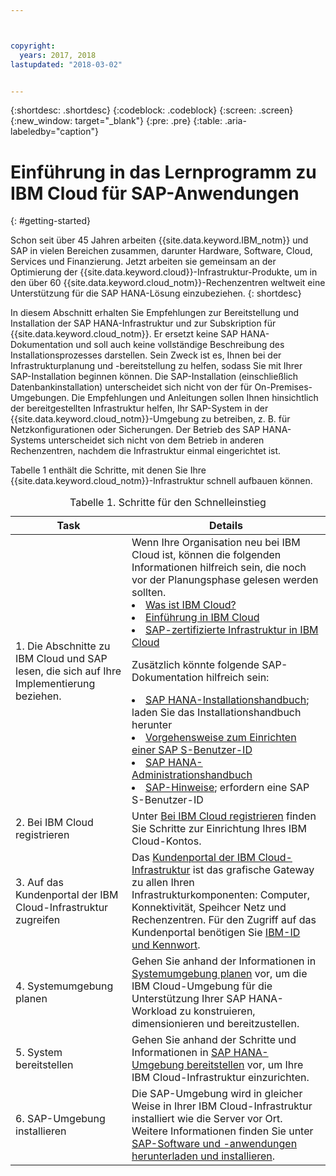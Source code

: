 ```yaml
---



copyright:
  years: 2017, 2018
lastupdated: "2018-03-02"


---
```


{:shortdesc: .shortdesc}
{:codeblock: .codeblock}
{:screen: .screen}
{:new_window: target="_blank"}
{:pre: .pre}
{:table: .aria-labeledby="caption"}

# Einführung in das Lernprogramm zu IBM Cloud für SAP-Anwendungen
{: #getting-started}

Schon seit über 45 Jahren arbeiten {{site.data.keyword.IBM_notm}} und SAP in vielen Bereichen zusammen, darunter Hardware, Software, Cloud, Services und Finanzierung. Jetzt arbeiten sie gemeinsam an der Optimierung der {{site.data.keyword.cloud}}-Infrastruktur-Produkte, um in den über 60 {{site.data.keyword.cloud_notm}}-Rechenzentren weltweit eine Unterstützung für die SAP HANA-Lösung einzubeziehen.
{: shortdesc}

In diesem Abschnitt erhalten Sie Empfehlungen zur Bereitstellung und Installation der SAP HANA-Infrastruktur und zur Subskription für {{site.data.keyword.cloud_notm}}. Er ersetzt keine SAP HANA-Dokumentation und soll auch keine vollständige Beschreibung des Installationsprozesses darstellen. Sein Zweck ist es, Ihnen bei der Infrastrukturplanung und -bereitstellung zu helfen, sodass Sie mit Ihrer SAP-Installation beginnen können. Die SAP-Installation (einschließlich Datenbankinstallation) unterscheidet sich nicht von der für On-Premises-Umgebungen. Die Empfehlungen und Anleitungen sollen Ihnen hinsichtlich der bereitgestellten Infrastruktur helfen, Ihr SAP-System in der {{site.data.keyword.cloud_notm}}-Umgebung zu betreiben, z. B. für Netzkonfigurationen oder Sicherungen. Der Betrieb des SAP HANA-Systems unterscheidet sich nicht von dem Betrieb in anderen Rechenzentren, nachdem die Infrastruktur einmal eingerichtet ist.

Tabelle 1 enthält die Schritte, mit denen Sie Ihre {{site.data.keyword.cloud_notm}}-Infrastruktur schnell aufbauen können.
<table>
   <CAPTION>Tabelle 1. Schritte für den Schnelleinstieg</CAPTION>
   <THEAD>
   <TR>
   <th>Task</th>
   <th>Details</th>
   </TR>
   </THEAD>
   <TBODY>
   <tr>
   <td>1. Die Abschnitte zu IBM Cloud und SAP lesen, die sich auf Ihre Implementierung beziehen.</td>
   <td>Wenn Ihre Organisation neu bei IBM Cloud ist, können die folgenden Informationen hilfreich sein, die noch vor der Planungsphase gelesen werden sollten.
   <li><a href="https://ibm.com/cloud-computing/">Was ist IBM Cloud?</a></li>
   <li><a href="https://ibm.com/cloud/get-started">Einführung in IBM Cloud</a></li>
   <li><a href="https://www.ibm.com/cloud/bare-metal-servers/sap">SAP-zertifizierte Infrastruktur in IBM Cloud</a></li>
     
   Zusätzlich könnte folgende SAP-Dokumentation hilfreich sein:     
   <li><a href="https://www.sap.com/products/hana/implementation/resources.html">SAP HANA-Installationshandbuch</a>; laden Sie das Installationshandbuch herunter</li> 
   <li><a href="https://www.sapappsdevelopmentpartnercenter.com/en/faq/program-faqs_2/how-to-receive-an-s-user-to-access-the-s_77/">Vorgehensweise zum Einrichten einer SAP S-Benutzer-ID</a></li>
   <li><a href="https://help.sap.com/hana/SAP_HANA_Administration_Guide_en.pdf">SAP HANA-Administrationshandbuch</a></li>
   <li><a href="https://support.sap.com">SAP-Hinweise</a>; erfordern eine SAP S-Benutzer-ID</li>
   <tr>
   <td>2. Bei IBM Cloud registrieren</td>
   <td>Unter <a href="https://console.bluemix.net/docs/admin/adminpublic.html#signing-up-for-ibm-cloud">Bei IBM Cloud registrieren</a> finden Sie Schritte zur Einrichtung Ihres IBM Cloud-Kontos.</td>
 <tr>
   <td>3. Auf das Kundenportal der IBM Cloud-Infrastruktur zugreifen</td>
   <td>Das <a href="https://control.softlayer.com">Kundenportal der IBM Cloud-Infrastruktur</a> ist das grafische Gateway zu allen Ihren Infrastrukturkomponenten: Computer, Konnektivität, Speihcer Netz und Rechenzentren. Für den Zugriff auf das Kundenportal benötigen Sie <a href="https://console.bluemix.net/docs/customer-portal/getting-started.html#getting-started">IBM-ID und Kennwort</a>.</td> 
   <tr>
   <td>4. Systemumgebung planen</td>
   <td>Gehen Sie anhand der Informationen in <a href="hana-planning-your-system-landscape.html">Systemumgebung planen</a> vor, um die IBM Cloud-Umgebung für die Unterstützung Ihrer SAP HANA-Workload zu konstruieren, dimensionieren und bereitzustellen.</td>  
 <tr>
   <td>5. System bereitstellen</td>
   <td>Gehen Sie anhand der Schritte und Informationen in <a href="hana-provision-environment.html#provision_environment">SAP HANA-Umgebung bereitstellen</a> vor, um Ihre IBM Cloud-Infrastruktur einzurichten.</td>
   <tr>
   <td>6. SAP-Umgebung installieren</td>
   <td>Die SAP-Umgebung wird in gleicher Weise in Ihrer IBM Cloud-Infrastruktur installiert wie die Server vor Ort. Weitere Informationen finden Sie unter <a href="hana-installing-SAP-landscape.htm#install_sap">SAP-Software und -anwendungen herunterladen und installieren</a>.</td>
   </td>
   </tr>
   </TBODY>
   </table>

